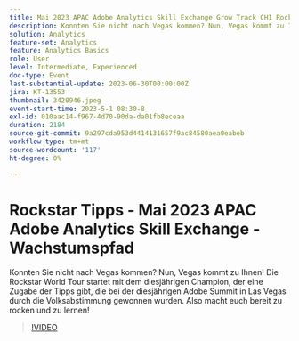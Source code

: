 ```yaml
---
title: Mai 2023 APAC Adobe Analytics Skill Exchange Grow Track CH1 Rockstar Tipps
description: Konnten Sie nicht nach Vegas kommen? Nun, Vegas kommt zu Ihnen! Die Rockstar World Tour startet mit dem diesjährigen Champion, der eine Zugabe der Tipps gibt, die bei der diesjährigen Adobe Summit in Las Vegas durch die Volksabstimmung gewonnen wurden. Also macht euch bereit zu rocken und zu lernen!
solution: Analytics
feature-set: Analytics
feature: Analytics Basics
role: User
level: Intermediate, Experienced
doc-type: Event
last-substantial-update: 2023-06-30T00:00:00Z
jira: KT-13553
thumbnail: 3420946.jpeg
event-start-time: 2023-5-1 08:30-8
exl-id: 010aac14-f967-4d70-90da-da01fb8eceaa
duration: 2184
source-git-commit: 9a297cda953d4414131657f9ac84580aea0eabeb
workflow-type: tm+mt
source-wordcount: '117'
ht-degree: 0%

---
```


# Rockstar Tipps - Mai 2023 APAC Adobe Analytics Skill Exchange - Wachstumspfad

Konnten Sie nicht nach Vegas kommen? Nun, Vegas kommt zu Ihnen! Die Rockstar World Tour startet mit dem diesjährigen Champion, der eine Zugabe der Tipps gibt, die bei der diesjährigen Adobe Summit in Las Vegas durch die Volksabstimmung gewonnen wurden. Also macht euch bereit zu rocken und zu lernen!

>[!VIDEO](https://video.tv.adobe.com/v/3420946/?learn=on)
